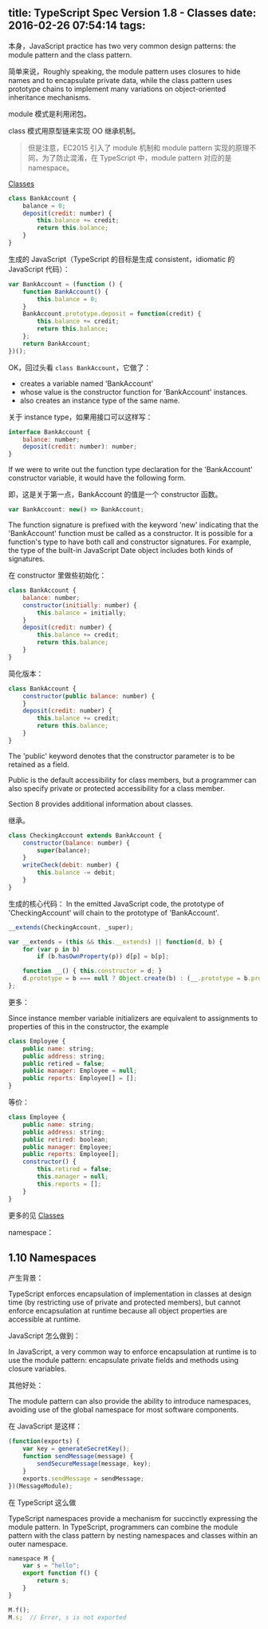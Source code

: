 title: TypeScript Spec Version 1.8 - Classes
date: 2016-02-26 07:54:14
tags:
---

本身，JavaScript practice has two very common design patterns: the module pattern and the class pattern.

简单来说，Roughly speaking, the module pattern uses closures to hide names and to encapsulate private data, while the class pattern uses prototype chains to implement many variations on object-oriented inheritance mechanisms. 

module 模式是利用闭包。

class 模式用原型链来实现 OO 继承机制。

> 但是注意，EC2015 引入了 module 机制和 module pattern 实现的原理不同，为了防止混淆，在 TypeScript 中，module pattern 对应的是 namespace。

[Classes](https://github.com/Microsoft/TypeScript/blob/master/doc/spec.md#16-classes)

```js
class BankAccount {  
    balance = 0;  
    deposit(credit: number) {  
        this.balance += credit;  
        return this.balance;  
    }  
}  
```

生成的 JavaScript（TypeScript 的目标是生成 consistent，idiomatic 的 JavaScript 代码）：

```js
var BankAccount = (function () {  
    function BankAccount() {  
        this.balance = 0;  
    }  
    BankAccount.prototype.deposit = function(credit) {  
        this.balance += credit;  
        return this.balance;  
    };  
    return BankAccount;  
})();
```

OK，回过头看 `class BankAccount`，它做了：

- creates a variable named 'BankAccount'
- whose value is the constructor function for 'BankAccount' instances.
-  also creates an instance type of the same name. 

关于 instance type，如果用接口可以这样写：

```js
interface BankAccount {  
    balance: number;  
    deposit(credit: number): number;  
}
```

If we were to write out the function type declaration for the 'BankAccount' constructor variable, it would have the following form.

即，这是关于第一点，BankAccount 的值是一个 constructor 函数。

```js
var BankAccount: new() => BankAccount;
```

The function signature is prefixed with the keyword 'new' indicating that the 'BankAccount' function must be called as a constructor. It is possible for a function's type to have both call and constructor signatures. For example, the type of the built-in JavaScript Date object includes both kinds of signatures.

在 constructor 里做些初始化：

```js
class BankAccount {  
    balance: number;  
    constructor(initially: number) {  
        this.balance = initially;  
    }  
    deposit(credit: number) {  
        this.balance += credit;  
        return this.balance;  
    }  
}
```

简化版本：

```js
class BankAccount {  
    constructor(public balance: number) {  
    }  
    deposit(credit: number) {  
        this.balance += credit;  
        return this.balance;  
    }  
}
```

The 'public' keyword denotes that the constructor parameter is to be retained as a field. 

Public is the default accessibility for class members, but a programmer can also specify private or protected accessibility for a class member.

Section 8 provides additional information about classes.

继承。

```js
class CheckingAccount extends BankAccount {  
    constructor(balance: number) {  
        super(balance);  
    }  
    writeCheck(debit: number) {  
        this.balance -= debit;  
    }  
}
```

生成的核心代码： In the emitted JavaScript code, the prototype of 'CheckingAccount' will chain to the prototype of 'BankAccount'.

```js
__extends(CheckingAccount, _super);

var __extends = (this && this.__extends) || function(d, b) {
    for (var p in b)
        if (b.hasOwnProperty(p)) d[p] = b[p];

    function __() { this.constructor = d; }
    d.prototype = b === null ? Object.create(b) : (__.prototype = b.prototype, new __());
};

```

更多：

Since instance member variable initializers are equivalent to assignments to properties of this in the constructor, the example

```js
class Employee {  
    public name: string;  
    public address: string;  
    public retired = false;  
    public manager: Employee = null;  
    public reports: Employee[] = [];  
}
```

等价：

```js
class Employee {  
    public name: string;  
    public address: string;  
    public retired: boolean;  
    public manager: Employee;  
    public reports: Employee[];  
    constructor() {  
        this.retired = false;  
        this.manager = null;  
        this.reports = [];  
    }  
}
```

更多的见 [Classes](https://github.com/Microsoft/TypeScript/blob/master/doc/spec.md#8)

namespace：


## 1.10 Namespaces

产生背景：

TypeScript enforces encapsulation of implementation in classes at design time (by restricting use of private and protected members), but cannot enforce encapsulation at runtime because all object properties are accessible at runtime. 

JavaScript 怎么做到：

In JavaScript, a very common way to enforce encapsulation at runtime is to use the module pattern: encapsulate private fields and methods using closure variables.

其他好处：

The module pattern can also provide the ability to introduce namespaces, avoiding use of the global namespace for most software components.

在 JavaScript 是这样：

```js
(function(exports) {  
    var key = generateSecretKey();  
    function sendMessage(message) {  
        sendSecureMessage(message, key);  
    }  
    exports.sendMessage = sendMessage;  
})(MessageModule);
```

在 TypeScript 这么做 

TypeScript namespaces provide a mechanism for succinctly expressing the module pattern. In TypeScript, programmers can combine the module pattern with the class pattern by nesting namespaces and classes within an outer namespace.

```js
namespace M {  
    var s = "hello";  
    export function f() {  
        return s;  
    }  
}

M.f();  
M.s;  // Error, s is not exported
```


